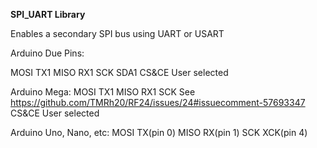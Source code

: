 
**SPI_UART Library**

Enables a secondary SPI bus using UART or USART

Arduino Due Pins:

MOSI    TX1
MISO    RX1
SCK     SDA1
CS&CE   User selected

Arduino Mega:
MOSI    TX1
MISO    RX1
SCK     See https://github.com/TMRh20/RF24/issues/24#issuecomment-57693347
CS&CE   User selected

Arduino Uno, Nano, etc:
MOSI	TX(pin 0)
MISO	RX(pin 1)
SCK	    XCK(pin 4)